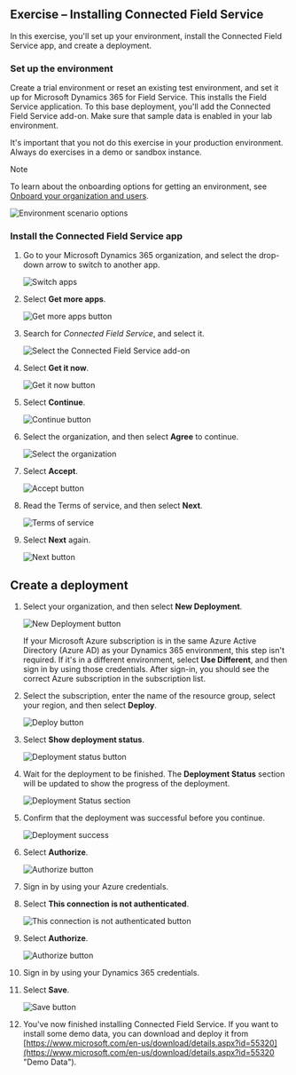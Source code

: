 ## Exercise – Installing Connected Field Service

In this exercise, you'll set up your environment, install the Connected Field Service app, and create a deployment.

### Set up the environment

Create a trial environment or reset an existing test environment, and set it up for Microsoft Dynamics 365 for Field Service. This installs the Field Service application. To this base deployment, you'll add the Connected Field Service add-on. Make sure that sample data is enabled in your lab environment.

It's important that you not do this exercise in your production environment. Always do exercises in a demo or sandbox instance.

> [!NOTE]
> To learn about the onboarding options for getting an environment, see [Onboard your organization and users](https://docs.microsoft.com/en-us/dynamics365/customer-engagement/admin/onboard-your-organization-and-users-to-dynamics-365-online "Getting an Environment").

![Environment scenario options](../media/1-gs-unit3.png)

### Install the Connected Field Service app

1. Go to your Microsoft Dynamics 365 organization, and select the drop-down arrow to switch to another app.

    ![Switch apps](../media/2-gs-unit3.png)

2. Select **Get more apps**.

    ![Get more apps button](../media/3-gs-unit3.png)

3. Search for *Connected Field Service*, and select it.

    ![Select the Connected Field Service add-on](../media/4-gs-unit3.png)

4. Select **Get it now**.

    ![Get it now button](../media/5-gs-unit3.png)

5. Select **Continue**.

    ![Continue button](../media/6-gs-unit3.png)

6. Select the organization, and then select **Agree** to continue.

    ![Select the organization](../media/7-gs-unit3.png)

7. Select **Accept**.

    ![Accept button](../media/8-gs-unit3.png)

8. Read the Terms of service, and then select **Next**.

    ![Terms of service](../media/9-gs-unit3.png)

9. Select **Next** again.

    ![Next button](../media/10-gs-unit3.png)

## Create a deployment

1. Select your organization, and then select **New Deployment**.

    ![New Deployment button](../media/11-gs-unit3.png)

    If your Microsoft Azure subscription is in the same Azure Active Directory (Azure AD) as your Dynamics 365 environment, this step isn't required. If it's in a different environment, select **Use Different**, and then sign in by using those credentials. After sign-in, you should see the correct Azure subscription in the subscription list.

2.	Select the subscription, enter the name of the resource group, select your region, and then select **Deploy**.

    ![Deploy button](../media/12-gs-unit3.png)

3. Select **Show deployment status**.

    ![Deployment status button](../media/13-gs-unit3.png)

4. Wait for the deployment to be finished. The **Deployment Status** section will be updated to show the progress of the deployment.

    ![Deployment Status section](../media/14-gs-unit3.png)

5. Confirm that the deployment was successful before you continue.

    ![Deployment success](../media/15-gs-unit3.png)

6. Select **Authorize**.

    ![Authorize button](../media/16-gs-unit3.png)

7. Sign in by using your Azure credentials.
8. Select **This connection is not authenticated**.

    ![This connection is not authenticated button](../media/17-gs-unit3.png)

9. Select **Authorize**.

    ![Authorize button](../media/18-gs-unit3.png)

10. Sign in by using your Dynamics 365 credentials.
11. Select **Save**.

    ![Save button](../media/19-gs-unit3.png)

12.	You've now finished installing Connected Field Service. If you want to install some demo data, you can download and deploy it from [https://www.microsoft.com/en-us/download/details.aspx?id=55320](https://www.microsoft.com/en-us/download/details.aspx?id=55320 "Demo Data").
